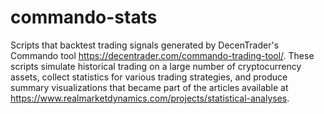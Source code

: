 # commando-stats
Scripts that backtest trading signals generated by DecenTrader's Commando tool https://decentrader.com/commando-trading-tool/. These scripts simulate historical trading on a large number of cryptocurrency assets, collect statistics for various trading strategies, and produce summary visualizations that became part of the articles available at https://www.realmarketdynamics.com/projects/statistical-analyses.
